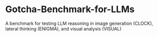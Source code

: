 # Gotcha-Benchmark-for-LLMs
A benchmark for testing LLM reasoning in image generation (CLOCK), lateral thinking (ENIGMA), and visual analysis (VISUAL)
